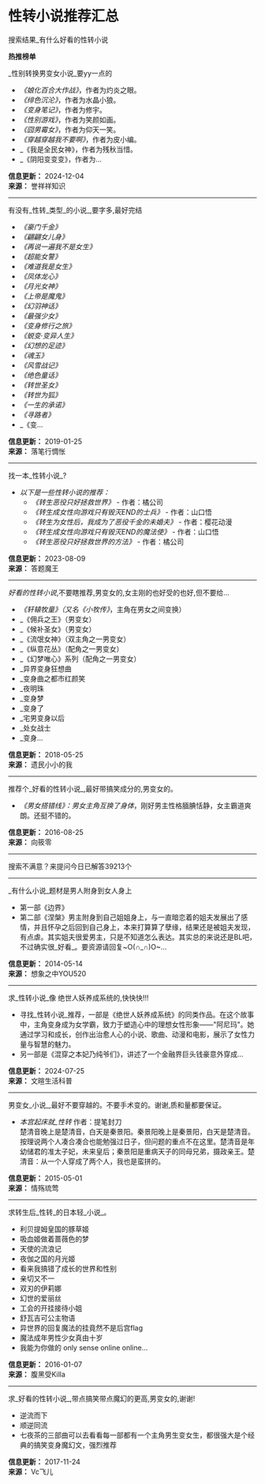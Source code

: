 # 性转小说推荐汇总

搜索结果_有什么好看的性转小说

**热推榜单**

_性别转换男变女小说_要yy一点的  
- _《娘化百合大作战》_，作者为灼炎之眼。  
- _《绯色沉沦》_，作者为水晶小狼。  
- _《变身笔记》_，作者为修宇。  
- _《性别游戏》_，作者为笑颜如画。  
- _《囧男霉女》_，作者为仰天一笑。  
- _《穿越穿越我不要啊》_，作者为皮小编。  
- _《我是全民女神》，作者为残秋当惜。  
- _《阴阳变变变》，作者为...  

**信息更新：** 2024-12-04  
**来源：** 誉祥祥知识  

---

有没有_性转_类型_的小说_,要字多,最好完结  
- _《豪门千金》_  
- _《翩翩女儿身》_  
- _《再说一遍我不是女生》_  
- _《超能女警》_  
- _《难道我是女生》_  
- _《凤体龙心》_  
- _《月光女神》_  
- _《上帝是魔鬼》_  
- _《幻羽神话》_  
- _《最强少女》_  
- _《变身修行之旅》_  
- _《蜕变·变异人生》_  
- _《幻想的足迹》_  
- _《魂玉》_  
- _《风雪战记》_  
- _《绝色童话》_  
- _《转世圣女》_  
- _《转世为狐》_  
- _《一生的承诺》_  
- _《寻路者》_  
- _《变...  

**信息更新：** 2019-01-25  
**来源：** 落笔行惆怅  

---

找一本_性转小说_?  
- _以下是一些性转小说的推荐：_  
  - _《转生恶役只好拯救世界》_ - 作者：橘公司  
  - _《转生成女性向游戏只有毁灭END的士兵》_ - 作者：山口悟  
  - _《转生为女性后，我成为了恶役千金的未婚夫》_ - 作者：樱花动漫  
  - _《转生成女性向游戏只有毁灭END的魔法使》_ - 作者：山口悟  
  - _《转生恶役只好拯救世界的方法》_ - 作者：橘公司  

**信息更新：** 2023-08-09  
**来源：** 答题魔王  

---

_好看的性转小说_,不要瞎推荐,男变女的,女主刚的也好受的也好,但不要给...  
- _《轩辕牧童》（又名《小牧传》_，主角在男女之间变换）  
- _《佣兵之王》（男变女）  
- _《候补圣女》（男变女）  
- _《流氓女神》（双主角之一男变女）  
- _《纵意花丛》（配角之一男变女）  
- _《幻梦唯心》系列（配角之一男变女）  
- _异界变身狂想曲  
- _变身曲之都市红颜笑  
- _夜明珠  
- _变身梦  
- _变身了  
- _宅男变身以后  
- _处女战士  
- _变身...  

**信息更新：** 2018-05-25  
**来源：** 遗民小小的我  

---

推荐个_好看的性转小说_,最好带搞笑成分的,男变女的。  
- _《男女搭错线》：男女主角互换了身体_，刚好男主性格腼腆恬静，女主霸道爽朗。还挺不错的。  

**信息更新：** 2016-08-25  
**来源：** 向筱零  

---

搜索不满意？来提问今日已解答39213个  

---

_有什么小说_题材是男人附身到女人身上  
- 第一部《边界》  
- 第二部《涅槃》男主附身到自己姐姐身上，与一直暗恋着的姐夫发展出了感情，并且怀孕之后回到自己身上，本来打算算了孽缘，结果还是被姐夫发现，有点虐。其实姐夫很爱男主，只是不知道怎么表达。其实总的来说还是BL吧，不过确实很_好看_。要资源请回复~O(∩\_∩)O~...  

**信息更新：** 2014-05-14  
**来源：** 想象之中YOU520  

---

求_性转小说_像 绝世人妖养成系统的,快快快!!!  
- 寻找_性转小说_推荐，一部是《绝世人妖养成系统》的同类作品。在这个故事中，主角变身成为女学霸，致力于塑造心中的理想女性形象——"阿尼玛"。她通过学习和成长，创作出治愈人心的小说、歌曲、动漫和电影，展示了女性力量与智慧的魅力。  
- 另一部是《混穿之本妃乃纯爷们》，讲述了一个金融界巨头钱豪意外穿成...  

**信息更新：** 2024-07-25  
**来源：** 文暄生活科普  

---

男变女_小说_,最好不要穿越的。不要手术变的。谢谢,质和量都要保证。  
- _本宫起床就_性转_ 作者：提笔封刀  
楚清音晚上是楚清音，白天是秦景阳。秦景阳晚上是秦景阳，白天是楚清音。按理说两个人凑合凑合也能勉强过日子，但问题的重点不在这里。楚清音是年幼储君的准太子妃，未来皇后；秦景阳是重病天子的同母兄弟，摄政亲王。楚清音：从一个人穿成了两个人，我也是蛮拼的。  

**信息更新：** 2015-05-01  
**来源：** 情殇琉莺  

---

求转生后_性转_的日本轻_小说_。  
- 利贝提姆皇国的豚草姬  
- 吸血姬做着蔷薇色的梦  
- 天使的流浪记  
- 夜伽之国的月光姬  
- 看来我搞错了成长的世界和性别  
- 亲切又不一  
- 双刃的伊莉娜  
- 幻世的爱丽丝  
- 工会的开挂接待小姐  
- 舒瓦吉可公主物语  
- 异世界的回复魔法的挂竟然不是后宫flag  
- 魔法成年男性少女真由十岁  
- 我能为你做的 only sense online online...  

**信息更新：** 2016-01-07  
**来源：** 腹黑受Killa  

---

求_好看的性转小说_,带点搞笑带点魔幻的更高,男变女的,谢谢!  
- 逆流而下  
- 顺逆同流  
- 七夜茶的三部曲可以去看看每一部都有一个主角男生变女生，都很强大是个经典的搞笑变身魔幻文，强烈推荐  

**信息更新：** 2017-11-24  
**来源：** Vc飞儿  